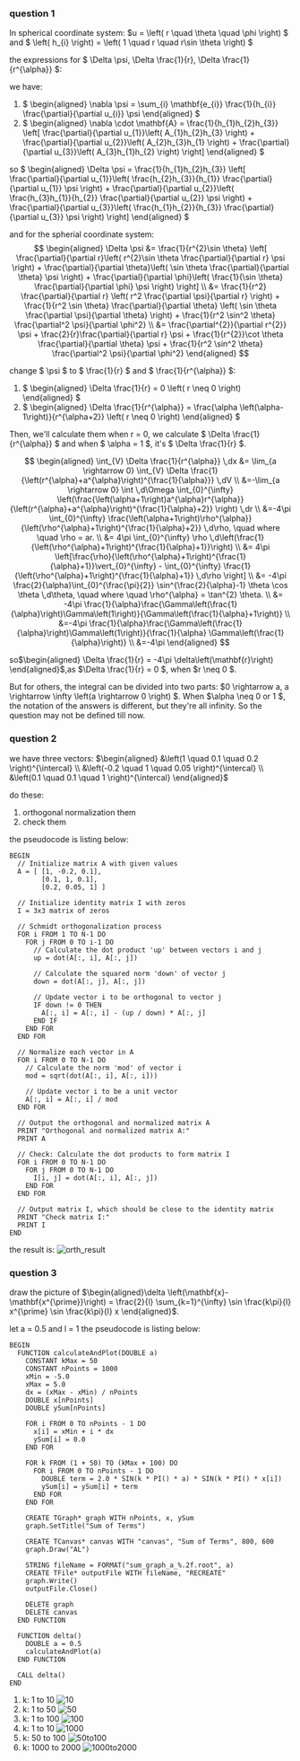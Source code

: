 ### question 1
In spherical coordinate system: $u = \left( r \quad \theta \quad \phi \right) $ and $ \left( h_{i} \right) = \left( 1 \quad r \quad r\sin \theta \right) $

the expressions for $ \Delta \psi, \Delta \frac{1}{r}, \Delta \frac{1}{r^{\alpha}} $:

we have:
1. $ \begin{aligned} \nabla \psi = \sum_{i} \mathbf{e_{i}} \frac{1}{h_{i}} \frac{\partial}{\partial u_{i}} \psi \end{aligned} $
2. $ \begin{aligned} \nabla \cdot \mathbf{A} = \frac{1}{h_{1}h_{2}h_{3}} \left[ \frac{\partial}{\partial u_{1}}\left( A_{1}h_{2}h_{3} \right) + \frac{\partial}{\partial u_{2}}\left( A_{2}h_{3}h_{1} \right) + \frac{\partial}{\partial u_{3}}\left( A_{3}h_{1}h_{2} \right) \right] \end{aligned} $ 

so 
$ \begin{aligned} \Delta \psi = \frac{1}{h_{1}h_{2}h_{3}} \left[ \frac{\partial}{\partial u_{1}}\left( \frac{h_{2}h_{3}}{h_{1}} \frac{\partial}{\partial u_{1}} \psi \right) + \frac{\partial}{\partial u_{2}}\left( \frac{h_{3}h_{1}}{h_{2}} \frac{\partial}{\partial u_{2}} \psi \right) + \frac{\partial}{\partial u_{3}}\left( \frac{h_{1}h_{2}}{h_{3}} \frac{\partial}{\partial u_{3}} \psi \right) \right] \end{aligned} $

and for the spherial coordinate system:
$$ \begin{aligned} \Delta \psi &= \frac{1}{r^{2}\sin \theta} \left[ \frac{\partial}{\partial r}\left( r^{2}\sin \theta \frac{\partial}{\partial r} \psi \right) + \frac{\partial}{\partial \theta}\left( \sin \theta \frac{\partial}{\partial \theta} \psi \right) + \frac{\partial}{\partial \phi}\left( \frac{1}{\sin \theta} \frac{\partial}{\partial \phi} \psi \right) \right]  \\ &= \frac{1}{r^2} \frac{\partial}{\partial r} \left( r^2 \frac{\partial \psi}{\partial r} \right) + \frac{1}{r^2 \sin \theta} \frac{\partial}{\partial \theta} \left( \sin \theta \frac{\partial \psi}{\partial \theta} \right) + \frac{1}{r^2 \sin^2 \theta} \frac{\partial^2 \psi}{\partial \phi^2} \\ &= \frac{\partial^{2}}{\partial r^{2}} \psi + \frac{2}{r}\frac{\partial}{\partial r} \psi + \frac{1}{r^{2}}\cot \theta \frac{\partial}{\partial \theta} \psi + \frac{1}{r^2 \sin^2 \theta} \frac{\partial^2 \psi}{\partial \phi^2} \end{aligned} 
$$

change $ \psi $ to $ \frac{1}{r} $ and $ \frac{1}{r^{\alpha}} $:
1. $ \begin{aligned} \Delta \frac{1}{r} = 0 \left( r \neq 0 \right) \end{aligned} $
2. $ \begin{aligned} \Delta \frac{1}{r^{\alpha}} = \frac{\alpha \left(\alpha-1\right)}{r^{\alpha+2}} \left( r \neq 0 \right) \end{aligned} $

Then, we'll calculate them when r = 0, we calculate $ \Delta \frac{1}{r^{\alpha}} $ and when $ \alpha  = 1 $, it's $ \Delta \frac{1}{r} $.

$$
\begin{aligned}
\int_{V} \Delta \frac{1}{r^{\alpha}} \,dx  &= \lim_{a \rightarrow 0} \int_{V} \Delta \frac{1}{\left(r^{\alpha}+a^{\alpha}\right)^{\frac{1}{\alpha}}} \,dV \\
&=-\lim_{a \rightarrow 0} \int \,d\Omega \int_{0}^{\infty} \left(\frac{\left(\alpha+1\right)a^{\alpha}r^{\alpha}}{\left(r^{\alpha}+a^{\alpha}\right)^{\frac{1}{\alpha}+2}} \right) \,dr \\
&=-4\pi \int_{0}^{\infty} \frac{\left(\alpha+1\right)\rho^{\alpha}}{\left(\rho^{\alpha}+1\right)^{\frac{1}{\alpha}+2}} \,d\rho, \quad where \quad \rho = ar. \\
&= 4\pi \int_{0}^{\infty} \rho \,d\left(\frac{1}{\left(\rho^{\alpha}+1\right)^{\frac{1}{\alpha}+1}}\right) \\
&= 4\pi \left[\frac{\rho}{\left(\rho^{\alpha}+1\right)^{\frac{1}{\alpha}+1}}\vert_{0}^{\infty} - \int_{0}^{\infty} \frac{1}{\left(\rho^{\alpha}+1\right)^{\frac{1}{\alpha}+1}} \,d\rho \right] \\
&= -4\pi \frac{2}{\alpha}\int_{0}^{\frac{\pi}{2}} \sin^{\frac{2}{\alpha}-1} \theta \cos \theta \,d\theta, \quad where \quad \rho^{\alpha} = \tan^{2} \theta. \\
&= -4\pi \frac{1}{\alpha}\frac{\Gamma\left(\frac{1}{\alpha}\right)\Gamma\left(1\right)}{\Gamma\left(\frac{1}{\alpha}+1\right)} \\
&=-4\pi \frac{1}{\alpha}\frac{\Gamma\left(\frac{1}{\alpha}\right)\Gamma\left(1\right)}{\frac{1}{\alpha} \Gamma\left(\frac{1}{\alpha}\right)} \\
&=-4\pi
\end{aligned}
$$

so$\begin{aligned} \Delta \frac{1}{r} = -4\pi \delta\left(\mathbf{r}\right) \end{aligned}$,as $\Delta \frac{1}{r} = 0 $, when $r \neq 0 $.

But for others, the integral can be divided into two parts: $0 \rightarrow a, a \rightarrow \infty \left(a \rightarrow 0 \right) $. When $\alpha \neq 0 or 1 $, the notation of the answers is different, but they're all infinity. So the question may not be defined till now.

### question 2
we have three vectors: 
$\begin{aligned} &\left(1 \quad 0.1 \quad 0.2 \right)^{\intercal} \\ &\left(-0.2 \quad 1 \quad 0.05 \right)^{\intercal} \\ &\left(0.1 \quad 0.1 \quad 1 \right)^{\intercal}   \end{aligned}$

do these:
1. orthogonal normalization them
2. check them

the pseudocode is listing below:
```
BEGIN
  // Initialize matrix A with given values
  A = [ [1, -0.2, 0.1],
        [0.1, 1, 0.1],
        [0.2, 0.05, 1] ]

  // Initialize identity matrix I with zeros
  I = 3x3 matrix of zeros

  // Schmidt orthogonalization process
  FOR i FROM 1 TO N-1 DO
    FOR j FROM 0 TO i-1 DO
      // Calculate the dot product 'up' between vectors i and j
      up = dot(A[:, i], A[:, j])
      
      // Calculate the squared norm 'down' of vector j
      down = dot(A[:, j], A[:, j])
      
      // Update vector i to be orthogonal to vector j
      IF down != 0 THEN
        A[:, i] = A[:, i] - (up / down) * A[:, j]
      END IF
    END FOR
  END FOR

  // Normalize each vector in A
  FOR i FROM 0 TO N-1 DO
    // Calculate the norm 'mod' of vector i
    mod = sqrt(dot(A[:, i], A[:, i]))
    
    // Update vector i to be a unit vector
    A[:, i] = A[:, i] / mod
  END FOR

  // Output the orthogonal and normalized matrix A
  PRINT "Orthogonal and normalized matrix A:"
  PRINT A

  // Check: Calculate the dot products to form matrix I
  FOR i FROM 0 TO N-1 DO
    FOR j FROM 0 TO N-1 DO
      I[i, j] = dot(A[:, i], A[:, j])
    END FOR
  END FOR

  // Output matrix I, which should be close to the identity matrix
  PRINT "Check matrix I:"
  PRINT I
END
```

the result is:
![orth_result](pic/orth_result.png)

### question 3
draw the picture of $\begin{aligned}\delta \left(\mathbf{x}-\mathbf{x^{\prime}}\right) = \frac{2}{l} \sum_{k=1}^{\infty} \sin \frac{k\pi}{l} x^{\prime} \sin \frac{k\pi}{l} x \end{aligned}$.

let a = 0.5 and l = 1
the pseudocode is listing below:
```
BEGIN
  FUNCTION calculateAndPlot(DOUBLE a)
    CONSTANT kMax = 50
    CONSTANT nPoints = 1000
    xMin = -5.0
    xMax = 5.0
    dx = (xMax - xMin) / nPoints
    DOUBLE x[nPoints]
    DOUBLE ySum[nPoints]

    FOR i FROM 0 TO nPoints - 1 DO
      x[i] = xMin + i * dx
      ySum[i] = 0.0
    END FOR

    FOR k FROM (1 + 50) TO (kMax + 100) DO
      FOR i FROM 0 TO nPoints - 1 DO
        DOUBLE term = 2.0 * SIN(k * PI() * a) * SIN(k * PI() * x[i])
        ySum[i] = ySum[i] + term
      END FOR
    END FOR

    CREATE TGraph* graph WITH nPoints, x, ySum
    graph.SetTitle("Sum of Terms")

    CREATE TCanvas* canvas WITH "canvas", "Sum of Terms", 800, 600
    graph.Draw("AL")

    STRING fileName = FORMAT("sum_graph_a_%.2f.root", a)
    CREATE TFile* outputFile WITH fileName, "RECREATE"
    graph.Write()
    outputFile.Close()

    DELETE graph
    DELETE canvas
  END FUNCTION

  FUNCTION delta()
    DOUBLE a = 0.5
    calculateAndPlot(a)
  END FUNCTION

  CALL delta()
END
```

1. k: 1 to 10 ![10](pic/0.5_10.png)
2. k: 1 to 50 ![50](pic/0.5_50.png)
3. k: 1 to 100 ![100](pic/0.5_100.png)
4. k: 1 to 10 ![1000](pic/0.5_1000.png)
5. k: 50 to 100 ![50to100](pic/0.5_50to100.png)
6. k: 1000 to 2000 ![1000to2000](pic/0.5_1000to2000.png)